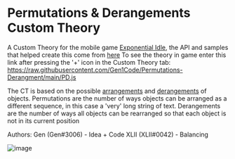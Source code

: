# Permutations & Derangements Custom Theory

A Custom Theory for the mobile game [Exponential Idle](https://conicgames.github.io/exponentialidle/), the API and samples that helped create this come from [here](https://github.com/conicgames/theory-sdk)
To see the theory in game enter this link after pressing the '+' icon in the Custom Theory tab: https://raw.githubusercontent.com/Gen1Code/Permutations-Derangment/main/PD.js

The CT is based on the possible [arrangements](https://en.wikipedia.org/wiki/Permutation) and [derangements](https://en.wikipedia.org/wiki/Derangement) of objects. 
Permutations are the number of ways objects can be arranged as a different sequence, in this case a 'very' long string of text. 
Derangements are the number of ways all objects can be rearranged so that each object is not in its current position

Authors: 
Gen (Gen#3006) - Idea + Code
XLII (XLII#0042) - Balancing

![image](https://github.com/Gen1Code/Permutations-Derangment/assets/72555054/bf5b9f40-aa32-44cc-bc6b-ec5e4c10f919)

